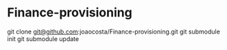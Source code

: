 Finance-provisioning
====================

git clone git@github.com:joaocosta/Finance-provisioning.git
git submodule init
git submodule update
